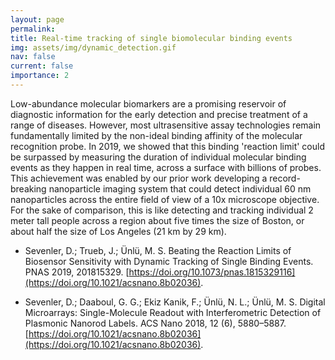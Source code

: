 ```yaml
---
layout: page
permalink: 
title: Real-time tracking of single biomolecular binding events
img: assets/img/dynamic_detection.gif
nav: false
current: false
importance: 2
---
```


Low-abundance molecular biomarkers are a promising reservoir of diagnostic information for the early detection and precise treatment of a range of diseases. However, most ultrasensitive assay technologies remain fundamentally limited by the non-ideal binding affinity of the molecular recognition probe. In 2019, we showed that this binding 'reaction limit' could be surpassed by measuring the duration of individual molecular binding events as they happen in real time, across a surface with billions of probes. This achievement was enabled by our prior work developing a record-breaking nanoparticle imaging system that could detect individual 60 nm nanoparticles across the entire field of view of a 10x microscope objective. For the sake of comparison, this is like detecting and tracking individual 2 meter tall people across a region about five times the size of Boston, or about half the size of Los Angeles (21 km by 29 km).

- Sevenler, D.; Trueb, J.; Ünlü, M. S. Beating the Reaction Limits of Biosensor Sensitivity with Dynamic Tracking of Single Binding Events. PNAS 2019, 201815329. [https://doi.org/10.1073/pnas.1815329116](https://doi.org/10.1021/acsnano.8b02036).

- Sevenler, D.; Daaboul, G. G.; Ekiz Kanik, F.; Ünlü, N. L.; Ünlü, M. S. Digital Microarrays: Single-Molecule Readout with Interferometric Detection of Plasmonic Nanorod Labels. ACS Nano 2018, 12 (6), 5880–5887. [https://doi.org/10.1021/acsnano.8b02036](https://doi.org/10.1021/acsnano.8b02036).